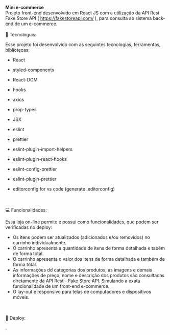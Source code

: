 <b>Mini e-commerce</b>
<br>
Projeto front-end desenvolvido em React JS com a utilização da API Rest Fake Store API ( https://fakestoreapi.com/ ), para consulta ao sistema back-end de um e-commerce.
<br>
<br>
🚀 Tecnologias:

Esse projeto foi desenvolvido com as seguintes tecnologias, ferramentas, bibliotecas:

- React
- styled-components

- React-DOM
- hooks
- axios
- prop-types

- JSX

- eslint
- prettier
- eslint-plugin-import-helpers
- eslint-plugin-react-hooks
- eslint-config-prettier
- eslint-plugin-prettier

- editorconfig for vs code (generate .editorconfig)
<br>
<br>
💻 Funcionalidades:

Essa loja on-line permite e possui como funcionalidades, que podem ser verificadas no deploy:

- Os itens podem ser atualizados (adicionados e/ou removidos) no carrinho individualmente.
- O carrinho apresenta a quantidade de itens de forma detalhada e tabém de forma total.
- O carrinho apresenta o valor dos itens de forma detalhada e também de forma total.
- As informações dd categorias dos produtos, as imagens e demais informações de preço, nome e descrição dos produtos são consultadas diretamente da API Rest - Fake Store API. Simulando a exata funcionalidade de um front-end e-commerce.
- O lay-out é responsivo para telas de computadores e dispositivos móveis.
<br>
<br>
🚀 Deploy:

.
<br>
<br>
